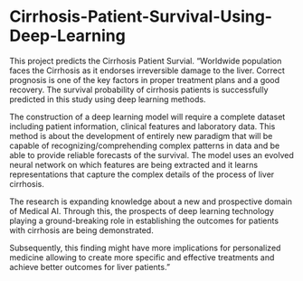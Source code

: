 # Cirrhosis-Patient-Survival-Using-Deep-Learning
This project predicts the Cirrhosis Patient Survial.
“Worldwide population faces the Cirrhosis as it endorses irreversible damage to the liver. Correct prognosis is one of the key factors in proper treatment plans and a good recovery. The survival probability of cirrhosis patients is successfully predicted in this study using deep learning methods.

The construction of a deep learning model will require a complete dataset including patient information, clinical features and laboratory data. This method is about the development of entirely new paradigm that will be capable of recognizing/comprehending complex patterns in data and be able to provide reliable forecasts of the survival. The model uses an evolved neural network on which features are being extracted and it learns representations that capture the complex details of the process of liver cirrhosis.

The research is expanding knowledge about a new and prospective domain of Medical AI. Through this, the prospects of deep learning technology playing a ground-breaking role in establishing the outcomes for patients with cirrhosis are being demonstrated.

Subsequently, this finding might have more implications for personalized medicine allowing to create more specific and effective treatments and achieve better outcomes for liver patients.”
